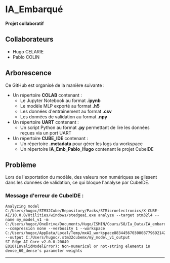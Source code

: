 # IA_Embarqué  
**Projet collaboratif**

## Collaborateurs
- Hugo CELARIE
- Pablo COLIN

## Arborescence  

Ce GitHub est organisé de la manière suivante :  
- Un répertoire **COLAB** contenant :  
    - Le Jupyter Notebook au format **.ipynb**  
    - Le modèle MLP exporté au format **.h5**  
    - Les données d'entraînement au format **.csv**  
    - Les données de validation au format **.npy**  
- Un répertoire **UART** contenant :  
    - Un script Python au format **.py** permettant de lire les données reçues via un port UART  
- Un répertoire **CUBE_IDE** contenant :  
    - Un répertoire **.metadata** pour gérer les logs du workspace  
    - Un répertoire **IA_Emb_Pablo_Hugo** contenant le projet CubeIDE  

## Problème  

Lors de l'exportation du modèle, des valeurs non numériques se glissent dans les données de validation, ce qui bloque l'analyse par CubeIDE.  

### Message d'erreur de CubeIDE :  
```
Analyzing model 
C:/Users/hugoc/STM32Cube/Repository/Packs/STMicroelectronics/X-CUBE-AI/10.0.0/Utilities/windows/stedgeai.exe analyze --target stm32l4 --name my_model_v1 -m C:/Users/hugoc/OneDrive/Documents/Hugo/ISMIN/Cours/S8/Ia_Data/IA_embarque/Github/IA_Embarque/COLAB/Model_V1.h5 --compression none --verbosity 1 --workspace C:/Users/hugoc/AppData/Local/Temp/mxAI_workspace88344567030008779692142564994152 --output C:/Users/hugoc/.stm32cubemx/my_model_v1_output 
ST Edge AI Core v2.0.0-20049 
E010(InvalidModelError): Non-numerical or not-string elements in dense_60_dense's parameter weights
```

---
